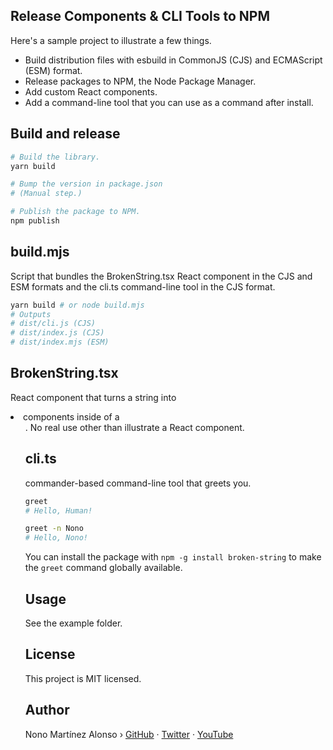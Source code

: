 ## Release Components & CLI Tools to NPM

Here's a sample project to illustrate a few things.

- Build distribution files with esbuild in CommonJS (CJS) and ECMAScript (ESM) format.
- Release packages to NPM, the Node Package Manager.
- Add custom React components.
- Add a command-line tool that you can use as a command after install.

## Build and release

```sh
# Build the library.
yarn build

# Bump the version in package.json
# (Manual step.)

# Publish the package to NPM.
npm publish
```

## build.mjs

Script that bundles the BrokenString.tsx React component in the CJS and ESM formats and the cli.ts command-line tool in the CJS format.

```sh
yarn build # or node build.mjs
# Outputs
# dist/cli.js (CJS)
# dist/index.js (CJS)
# dist/index.mjs (ESM)
```

## BrokenString.tsx

React component that turns a string into <li> components inside of a <ul>.
No real use other than illustrate a React component.

## cli.ts

commander-based command-line tool that greets you.

```sh
greet
# Hello, Human!

greet -n Nono
# Hello, Nono!
```

You can install the package with `npm -g install broken-string` to make the `greet` command globally available.

## Usage

See the example folder.

## License

This project is MIT licensed.

## Author

Nono Martínez Alonso › [GitHub](https://github.com/nonoesp) · [Twitter](https://twitter.com/nonoesp) · [YouTube](https://youtube.com/NonoMartinezAlonso)